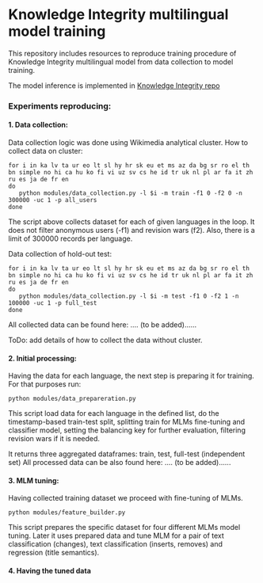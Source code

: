 # Knowledge Integrity multilingual model training

This repository includes resources to reproduce training procedure
of Knowledge Integrity multilingual model from data collection to model training. 

The model inference is implemented in 
[Knowledge Integrity repo](https://gitlab.wikimedia.org/repos/research/knowledge_integrity)


### Experiments reproducing:
#### 1. Data collection:
Data collection logic was done using Wikimedia analytical cluster. 
How to collect data on cluster:
```commandline
for i in ka lv ta ur eo lt sl hy hr sk eu et ms az da bg sr ro el th bn simple no hi ca hu ko fi vi uz sv cs he id tr uk nl pl ar fa it zh ru es ja de fr en
do
   python modules/data_collection.py -l $i -m train -f1 0 -f2 0 -n 300000 -uc 1 -p all_users
done
```
The script above collects dataset for each of given languages in the loop. 
It does not filter anonymous users (-f1) and revision wars (f2). 
Also, there is a limit of 300000 records per language.

Data collection of hold-out test:
```commandline
for i in ka lv ta ur eo lt sl hy hr sk eu et ms az da bg sr ro el th bn simple no hi ca hu ko fi vi uz sv cs he id tr uk nl pl ar fa it zh ru es ja de fr en
do
   python modules/data_collection.py -l $i -m test -f1 0 -f2 1 -n 100000 -uc 1 -p full_test
done
```

All collected data can be found here: .... (to be added)......


ToDo: add details of how to collect the data without cluster.

#### 2. Initial processing:
Having the data for each language, the next step is preparing it for training.
For that purposes run:
```commandline
python modules/data_prepareration.py
```
This script load data for each language in the defined list, 
do the timestamp-based train-test split, 
splitting train for MLMs fine-tuning and classifier model,
setting the balancing key for further evaluation, 
filtering revision wars if it is needed.

It returns three aggregated dataframes: train, test, full-test (independent set)
All processed data can be also found here: .... (to be added)......

#### 3. MLM tuning:
Having collected training dataset we proceed with fine-tuning of MLMs. 
```commandline
python modules/feature_builder.py
```
This script prepares the specific dataset for four different MLMs model tuning.
Later it uses prepared data and tune MLM for a pair of text classification (changes),
text classification (inserts, removes) and regression (title semantics).


#### 4. Having the tuned data 






